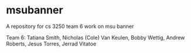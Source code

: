 # msubanner
A repository for cs 3250 team 6 work on msu banner

Team 6:
Tatiana Smith,
Nicholas (Cole) Van Keulen,
Bobby Wettig,
Andrew Roberts,
Jesus Torres,
Jerrad Vitatoe
